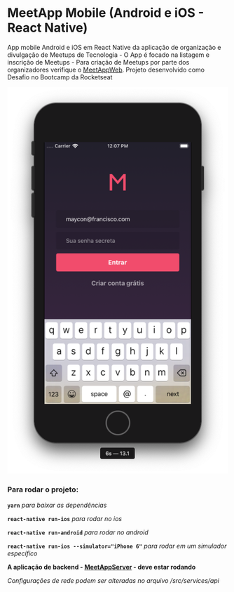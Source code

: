 # MeetApp Mobile (Android e iOS - React Native)

App mobile Android e iOS em React Native da aplicação de organização e divulgação de Meetups de Tecnologia - O App é focado na listagem e inscrição de Meetups - Para criação de Meetups por parte dos organizadores verifique o [MeetAppWeb](https://github.com/mayconfrancisco/meetapp-web).
Projeto desenvolvido como Desafio no Bootcamp da Rocketseat

![Imagem do App MeetApp Mobile Rodando](https://raw.githubusercontent.com/mayconfrancisco/meetapp-mobile/master/imgs/meetapp-mobile.png)


### Para rodar o projeto:

**`yarn`** _para baixar as dependências_

**`react-native run-ios`** _para rodar no ios_

**`react-native run-android`** _para rodar no android_

**`react-native run-ios --simulator="iPhone 6"`** _para rodar em um simulador específico_

__A aplicação de backend - [MeetAppServer](https://github.com/mayconfrancisco/meetapp-server) - deve estar rodando__

_Configurações de rede podem ser alteradas no arquivo /src/services/api_
